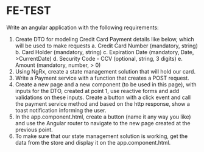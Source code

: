 # FE-TEST
Write an angular application with the following requirements: 
1. Create DTO for modeling Credit Card Payment details like below, which will be used to make requests 
  a. Credit Card Number (mandatory, string)
  b. Card Holder (mandatory, string) 
  c. Expiration Date (mandatory, Date, >CurrentDate) 
  d. Security Code - CCV (optional, string, 3 digits) 
  e. Amount (mandatory, number, > 0) 
2. Using NgRx, create a state management solution that will hold our card. 
3. Write a Payment service with a function that creates a POST request. 
4. Create a new page and a new component (to be used in this page), with inputs for the DTO, created at point 1, use reactive forms and add validations on these inputs. Create a button with a click event and call the payment service method and based on the http response, show a toast notification informing the user. 
5. In the app.component.html, create a button (name it any way you like) and use the Angular router to navigate to the new page created at the previous point. 
6. To make sure that our state management solution is working, get the data from the store and display it on the app.component.html.
